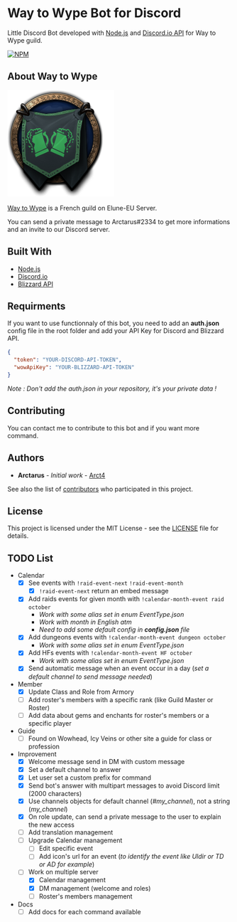 # Way to Wype Bot for Discord

Little Discord Bot developed with [Node.js](https://nodejs.org/en/) and [Discord.io API](https://github.com/izy521/discord.io) for Way to Wype guild.

[![NPM](https://img.shields.io/npm/v/discord.io.svg)](https://img.shields.io/npm/v/gh-badges.svg)

## About Way to Wype

![Way to Wype Logo](wtw_logo.png)

[Way to Wype](http://eu.battle.net/wow/fr/guild/elune/Way_to_Wype/) is a French guild on Elune-EU Server.

You can send a private message to Arctarus#2334 to get more informations and an invite to our Discord server.

## Built With

* [Node.js](https://nodejs.org/en/)
* [Discord.io](https://github.com/izy521/discord.io)
* [Blizzard API](https://dev.battle.net)

## Requirments

If you want to use functionnaly of this bot, you need to add an **auth.json** config file in the root folder and add your API Key for Discord and Blizzard API.

```json
{
  "token": "YOUR-DISCORD-API-TOKEN",
  "wowApiKey": "YOUR-BLIZZARD-API-TOKEN"
}
```
_Note : Don't add the auth.json in your repository, it's your private data !_

## Contributing

You can contact me to contribute to this bot and if you want more command.

## Authors

* **Arctarus** - *Initial work* - [Arct4](https://github.com/Arct4)

See also the list of [contributors](https://github.com/Arct4/way-to-wype-bot/contributors) who participated in this project.

## License

This project is licensed under the MIT License - see the [LICENSE](LICENSE) file for details.

## TODO List

* Calendar
  * [x] See events with `!raid-event-next` `!raid-event-month`
    * [x] `!raid-event-next` return an embed message
  * [x] Add raids events for given month with `!calendar-month-event raid october`
    * _Work with some alias set in enum EventType.json_
    * _Work with month in English atm_ 
    * _Need to add some default config in **config.json** file_
  * [x] Add dungeons events with `!calendar-month-event dungeon october`
    * _Work with some alias set in enum EventType.json_
  * [x] Add HFs events with `!calendar-month-event HF october`
    * _Work with some alias set in enum EventType.json_
  * [x] Send automatic message when an event occur in a day (_set a default channel to send message needed_)
* Member
  * [x] Update Class and Role from Armory
  * [ ] Add roster's members with a specific rank (like Guild Master or Roster)
  * [ ] Add data about gems and enchants for roster's members or a specific player  
* Guide
  * [ ] Found on Wowhead, Icy Veins or other site a guide for class or profession
* Improvement
  * [x] Welcome message send in DM with custom message
  * [x] Set a default channel to answer
  * [x] Let user set a custom prefix for command
  * [x] Send bot's answer with multipart messages to avoid Discord limit (2000 characters)  
  * [x] Use channels objects for default channel (*#my_channel*), not a string (*my_channel*)
  * [x] On role update, can send a private message to the user to explain the new access
  * [ ] Add translation management
  * [ ] Upgrade Calendar management
    * [ ] Edit specific event
    * [ ] Add icon's url for an event (*to identify the event like Uldir or TD or AD for example*)
  * [ ] Work on multiple server
    * [x] Calendar management
    * [x] DM management (welcome and roles)
    * [ ] Roster's members management
* Docs
  * [ ] Add docs for each command available
